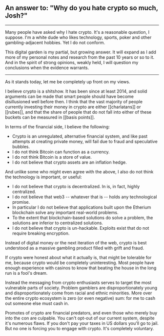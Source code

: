 ## An answer to: "Why do you hate crypto so much, Josh?"
---
Many people have asked why I hate crypto. It's a reasonable question, I suppose. I'm a white dude who likes technology, sports, poker and other gambling-adjacent hobbies. Yet I do not conform. 

This digital garden is my partial, but growing answer. It will expand as I add more of my personal notes and research from the past 10 years or so to it. And in the spirit of strong opinions, weakly held, I will question my conclusions when the evidence warrants.

---
As it stands today, let me be completely up front on my views.

I believe crypto is a shitshow. It has been since at least 2014, and solid arguments can be made that smart people should have become disillusioned well before then. I think that the vast majority of people currently investing their money in crypto are either [[charlatans]] or [[rubes]], and that the share of people that do not fall into either of these buckets can be measured in [[basis points]].

In terms of the financial side, I believe the following:
- Crypto is an unregulated, alternative financial system, and like past attempts at creating private money, will fail due to fraud and speculative bubbles. 
- I do not think Bitcoin can function as a currency. 
- I do not think Bitcoin is a store of value. 
- I do not believe that crypto assets are an inflation hedge.

And unlike some who might even agree with the above, I also do not think the technology is important, or useful:
- I do not believe that crypto is decentralized. In is, in fact, highly centralized.
- I do not believe that web3 -- whatever that is -- holds any technological promise. 
- In particular I do not believe that applications built upon the Etherium blockchain solve any important real-world problems. 
- To the extent that blockchain-based solutions do solve a problem, the solutions are inferior to centralized solutions.
- I do not believe that crypto is un-hackable. Exploits exist that do not require breaking encryption.

Instead of digital money or the next iteration of the web, crypto is best understood as a massive gambling product filled with grift and fraud. 

If crypto were honest about what it actually is, that might be tolerable for me, because crypto would be completely uninteresting. Most people have enough experience with casinos to know that beating the house in the long run is a fool's dream.

Instead the messaging from crypto enthusiasts serves to target the most vulnerable parts of society. Problem gamblers are disproportionately young and disproportionately come from racial and ethnic minorities. More over the entire crypto ecosystem is zero (or even negative) sum: for me to cash out someone else must cash in. 

Promotes of crypto are financial predators, and even those who merely buy into the con are culpable. You can't opt-out of our current system, despite it's numerous flaws. If you don't pay your taxes in US dollars you'll go to jail. But no one is forcing you to engage with crypto. It's completely voluntary.

